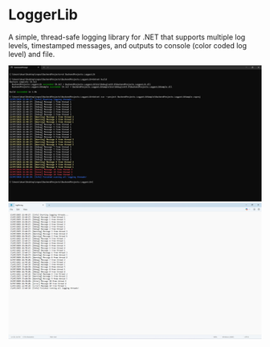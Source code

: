 # LoggerLib

A simple, thread-safe logging library for .NET that supports multiple log levels, timestamped messages, and outputs to console (color coded log level) and file.

![Console Screenshot](images/console-screenshot.png)
![File Screenshot](images/file-screenshot.png)
